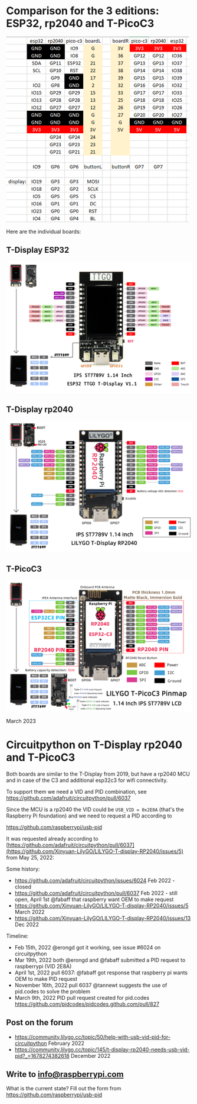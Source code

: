 # Comparison for the 3 editions: ESP32, rp2040 and T-PicoC3

![pinmap comparison](pinmap_T-Display.png)

Here are the individual boards:

## T-Display ESP32

![T-Display ESP32](pinmap_esp32.jpg)

## T-Display rp2040

![T-Display rp2040](pinmap_T-display-RP2040.jpg)

## T-PicoC3

![T-PicoC3](pinmap_T-PicoC3.jpg)

March 2023

# Circuitpython on T-Display rp2040 and T-PicoC3

Both boards are similar to the T-Display from 2019, but have a rp2040 MCU and in case of the C3 and additional esp32c3 for wifi connectivity.

To support them we need a VID and PID combination, see https://github.com/adafruit/circuitpython/pull/6037

Since the MCU is a rp2040 the VID could be `USB_VID = 0x2E8A` (that's the Raspberry Pi foundation) and we need to request a PID according to 

https://github.com/raspberrypi/usb-pid

It was requested already according to [https://github.com/adafruit/circuitpython/pull/6037](https://github.com/Xinyuan-LilyGO/LILYGO-T-display-RP2040/issues/5) from May 25, 2022:

Some history:

- https://github.com/adafruit/circuitpython/issues/6024 Feb 2022 - closed
- https://github.com/adafruit/circuitpython/pull/6037 Feb 2022 - still open, April 1st @fabaff that raspberry want OEM to make request
- https://github.com/Xinyuan-LilyGO/LILYGO-T-display-RP2040/issues/5 March 2022
- https://github.com/Xinyuan-LilyGO/LILYGO-T-display-RP2040/issues/13 Dec 2022

Timeline:
- Feb 15th, 2022 @erongd got it working, see issue #6024 on circuitpython
- Mar 19th, 2022 both @erongd and @fabaff submitted a PID request to raspberrypi (VID 2E8A)
- April 1st, 2022 pull 6037: @fabaff got response that raspberry pi wants OEM to make PID request
- November 16th, 2022 pull 6037 @tannewt suggests the use of pid.codes to solve the problem
- March 9th, 2022 PID pull request created for pid.codes https://github.com/pidcodes/pidcodes.github.com/pull/827

## Post on the forum

- https://community.lilygo.cc/topic/50/help-with-usb-vid-pid-for-circuitpython February 2022
- https://community.lilygo.cc/topic/145/t-display-rp2040-needs-usb-vid-pid?_=1678274382618 December 2022

## Write to info@raspberrypi.com

What is the current state? Fill out the form from https://github.com/raspberrypi/usb-pid 

